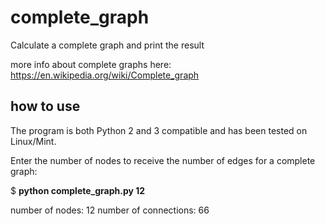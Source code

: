 # complete_graph
Calculate a complete graph and print the result

more info about complete graphs here:
https://en.wikipedia.org/wiki/Complete_graph

## how to use

The program is both Python 2 and 3 compatible and has been tested on Linux/Mint.

Enter the number of nodes to receive the number of edges for a complete graph:

$ **python complete_graph.py 12**

number of nodes: 12
number of connections: 66
